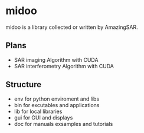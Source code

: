 # midoo
midoo is a library collected or written by AmazingSAR.
## Plans
- SAR imaging Algorithm with CUDA
- SAR interferometry Algorithm with CUDA
## Structure
- env         for python enviroment and libs
- bin         for excutables and applications
- lib         for local libraries
- gui         for GUI and displays
- doc         for manuals exsamples and tutorials
